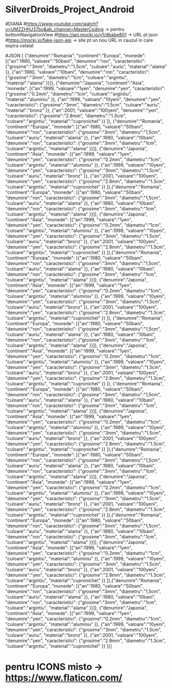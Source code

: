 # SilverDroids_Project_Android

#DIANA
#https://www.youtube.com/watch?v=UMZZHHJ37bo&ab_channel=MasterCoding -> pentru bottomNavigationView
#https://api.mocki.io/v1/dbabe801   ->  URL pt json
#https://mocki.io/fake-json-api  -> site pt un nou URL in cauzul in care expira celalat 

#JSON
[
{"denumire":"Romania",
"continent":"Europa",
"monede":
[{"an":1980,
"valoare":"50bani",
"denumire":"ron",
"caracteristici":
{"grosime":"3mm",
"diametru":"1,5cm",
"culoare":"auriu",
"material":"alama"
}},
{"an":1980,
"valoare":"10bani",
"denumire":"ron",
"caracteristici":
{"grosime":"3mm",
"diametru":"1cm",
"culoare":"argintiu",
"material":"alama"
}}]},
{"denumire":"Japonia",
"continent":"Asia",
"monede":
[{"an":1999,
"valoare":"1yen",
"denumire":"yen",
"caracteristici":
{"grosime":"0.2mm",
"diametru":"1cm",
"culoare":"argintiu",
"material":"aluminiu"
}},
{"an":1999,
"valoare":"10yeni",
"denumire":"yen",
"caracteristici":
{"grosime":"3mm",
"diametru":"1.5cm",
"culoare":"auriu",
"material":"bronz"
}},
{"an":2001,
"valoare":"100yeni",
"denumire":"yen",
"caracteristici":
{"grosime":"2.8mm",
"diametru":"1.3cm",
"culoare":"argintiu",
"material":"cupronichel"
}}
]},
{"denumire":"Romania",
"continent":"Europa",
"monede":
[{"an":1980,
"valoare":"50bani",
"denumire":"ron",
"caracteristici":
{"grosime":"3mm",
"diametru":"1,5cm",
"culoare":"auriu",
"material":"alama"
}},
{"an":1980,
"valoare":"10bani",
"denumire":"ron",
"caracteristici":
{"grosime":"3mm",
"diametru":"1cm",
"culoare":"argintiu",
"material":"alama"
}}]},
{"denumire":"Japonia",
"continent":"Asia",
"monede":
[{"an":1999,
"valoare":"1yen",
"denumire":"yen",
"caracteristici":
{"grosime":"0.2mm",
"diametru":"1cm",
"culoare":"argintiu",
"material":"aluminiu"
}},
{"an":1999,
"valoare":"10yeni",
"denumire":"yen",
"caracteristici":
{"grosime":"3mm",
"diametru":"1.5cm",
"culoare":"auriu",
"material":"bronz"
}},
{"an":2001,
"valoare":"100yeni",
"denumire":"yen",
"caracteristici":
{"grosime":"2.8mm",
"diametru":"1.3cm",
"culoare":"argintiu",
"material":"cupronichel"
}}
]},{"denumire":"Romania",
"continent":"Europa",
"monede":
[{"an":1980,
"valoare":"50bani",
"denumire":"ron",
"caracteristici":
{"grosime":"3mm",
"diametru":"1,5cm",
"culoare":"auriu",
"material":"alama"
}},
{"an":1980,
"valoare":"10bani",
"denumire":"ron",
"caracteristici":
{"grosime":"3mm",
"diametru":"1cm",
"culoare":"argintiu",
"material":"alama"
}}]},
{"denumire":"Japonia",
"continent":"Asia",
"monede":
[{"an":1999,
"valoare":"1yen",
"denumire":"yen",
"caracteristici":
{"grosime":"0.2mm",
"diametru":"1cm",
"culoare":"argintiu",
"material":"aluminiu"
}},
{"an":1999,
"valoare":"10yeni",
"denumire":"yen",
"caracteristici":
{"grosime":"3mm",
"diametru":"1.5cm",
"culoare":"auriu",
"material":"bronz"
}},
{"an":2001,
"valoare":"100yeni",
"denumire":"yen",
"caracteristici":
{"grosime":"2.8mm",
"diametru":"1.3cm",
"culoare":"argintiu",
"material":"cupronichel"
}}
]},{"denumire":"Romania",
"continent":"Europa",
"monede":
[{"an":1980,
"valoare":"50bani",
"denumire":"ron",
"caracteristici":
{"grosime":"3mm",
"diametru":"1,5cm",
"culoare":"auriu",
"material":"alama"
}},
{"an":1980,
"valoare":"10bani",
"denumire":"ron",
"caracteristici":
{"grosime":"3mm",
"diametru":"1cm",
"culoare":"argintiu",
"material":"alama"
}}]},
{"denumire":"Japonia",
"continent":"Asia",
"monede":
[{"an":1999,
"valoare":"1yen",
"denumire":"yen",
"caracteristici":
{"grosime":"0.2mm",
"diametru":"1cm",
"culoare":"argintiu",
"material":"aluminiu"
}},
{"an":1999,
"valoare":"10yeni",
"denumire":"yen",
"caracteristici":
{"grosime":"3mm",
"diametru":"1.5cm",
"culoare":"auriu",
"material":"bronz"
}},
{"an":2001,
"valoare":"100yeni",
"denumire":"yen",
"caracteristici":
{"grosime":"2.8mm",
"diametru":"1.3cm",
"culoare":"argintiu",
"material":"cupronichel"
}}
]},
{"denumire":"Romania",
"continent":"Europa",
"monede":
[{"an":1980,
"valoare":"50bani",
"denumire":"ron",
"caracteristici":
{"grosime":"3mm",
"diametru":"1,5cm",
"culoare":"auriu",
"material":"alama"
}},
{"an":1980,
"valoare":"10bani",
"denumire":"ron",
"caracteristici":
{"grosime":"3mm",
"diametru":"1cm",
"culoare":"argintiu",
"material":"alama"
}}]},
{"denumire":"Japonia",
"continent":"Asia",
"monede":
[{"an":1999,
"valoare":"1yen",
"denumire":"yen",
"caracteristici":
{"grosime":"0.2mm",
"diametru":"1cm",
"culoare":"argintiu",
"material":"aluminiu"
}},
{"an":1999,
"valoare":"10yeni",
"denumire":"yen",
"caracteristici":
{"grosime":"3mm",
"diametru":"1.5cm",
"culoare":"auriu",
"material":"bronz"
}},
{"an":2001,
"valoare":"100yeni",
"denumire":"yen",
"caracteristici":
{"grosime":"2.8mm",
"diametru":"1.3cm",
"culoare":"argintiu",
"material":"cupronichel"
}}
]},
{"denumire":"Romania",
"continent":"Europa",
"monede":
[{"an":1980,
"valoare":"50bani",
"denumire":"ron",
"caracteristici":
{"grosime":"3mm",
"diametru":"1,5cm",
"culoare":"auriu",
"material":"alama"
}},
{"an":1980,
"valoare":"10bani",
"denumire":"ron",
"caracteristici":
{"grosime":"3mm",
"diametru":"1cm",
"culoare":"argintiu",
"material":"alama"
}}]},
{"denumire":"Japonia",
"continent":"Asia",
"monede":
[{"an":1999,
"valoare":"1yen",
"denumire":"yen",
"caracteristici":
{"grosime":"0.2mm",
"diametru":"1cm",
"culoare":"argintiu",
"material":"aluminiu"
}},
{"an":1999,
"valoare":"10yeni",
"denumire":"yen",
"caracteristici":
{"grosime":"3mm",
"diametru":"1.5cm",
"culoare":"auriu",
"material":"bronz"
}},
{"an":2001,
"valoare":"100yeni",
"denumire":"yen",
"caracteristici":
{"grosime":"2.8mm",
"diametru":"1.3cm",
"culoare":"argintiu",
"material":"cupronichel"
}}
]},{"denumire":"Romania",
"continent":"Europa",
"monede":
[{"an":1980,
"valoare":"50bani",
"denumire":"ron",
"caracteristici":
{"grosime":"3mm",
"diametru":"1,5cm",
"culoare":"auriu",
"material":"alama"
}},
{"an":1980,
"valoare":"10bani",
"denumire":"ron",
"caracteristici":
{"grosime":"3mm",
"diametru":"1cm",
"culoare":"argintiu",
"material":"alama"
}}]},
{"denumire":"Japonia",
"continent":"Asia",
"monede":
[{"an":1999,
"valoare":"1yen",
"denumire":"yen",
"caracteristici":
{"grosime":"0.2mm",
"diametru":"1cm",
"culoare":"argintiu",
"material":"aluminiu"
}},
{"an":1999,
"valoare":"10yeni",
"denumire":"yen",
"caracteristici":
{"grosime":"3mm",
"diametru":"1.5cm",
"culoare":"auriu",
"material":"bronz"
}},
{"an":2001,
"valoare":"100yeni",
"denumire":"yen",
"caracteristici":
{"grosime":"2.8mm",
"diametru":"1.3cm",
"culoare":"argintiu",
"material":"cupronichel"
}}
]},{"denumire":"Romania",
"continent":"Europa",
"monede":
[{"an":1980,
"valoare":"50bani",
"denumire":"ron",
"caracteristici":
{"grosime":"3mm",
"diametru":"1,5cm",
"culoare":"auriu",
"material":"alama"
}},
{"an":1980,
"valoare":"10bani",
"denumire":"ron",
"caracteristici":
{"grosime":"3mm",
"diametru":"1cm",
"culoare":"argintiu",
"material":"alama"
}}]},
{"denumire":"Japonia",
"continent":"Asia",
"monede":
[{"an":1999,
"valoare":"1yen",
"denumire":"yen",
"caracteristici":
{"grosime":"0.2mm",
"diametru":"1cm",
"culoare":"argintiu",
"material":"aluminiu"
}},
{"an":1999,
"valoare":"10yeni",
"denumire":"yen",
"caracteristici":
{"grosime":"3mm",
"diametru":"1.5cm",
"culoare":"auriu",
"material":"bronz"
}},
{"an":2001,
"valoare":"100yeni",
"denumire":"yen",
"caracteristici":
{"grosime":"2.8mm",
"diametru":"1.3cm",
"culoare":"argintiu",
"material":"cupronichel"
}}
]},{"denumire":"Romania",
"continent":"Europa",
"monede":
[{"an":1980,
"valoare":"50bani",
"denumire":"ron",
"caracteristici":
{"grosime":"3mm",
"diametru":"1,5cm",
"culoare":"auriu",
"material":"alama"
}},
{"an":1980,
"valoare":"10bani",
"denumire":"ron",
"caracteristici":
{"grosime":"3mm",
"diametru":"1cm",
"culoare":"argintiu",
"material":"alama"
}}]},
{"denumire":"Japonia",
"continent":"Asia",
"monede":
[{"an":1999,
"valoare":"1yen",
"denumire":"yen",
"caracteristici":
{"grosime":"0.2mm",
"diametru":"1cm",
"culoare":"argintiu",
"material":"aluminiu"
}},
{"an":1999,
"valoare":"10yeni",
"denumire":"yen",
"caracteristici":
{"grosime":"3mm",
"diametru":"1.5cm",
"culoare":"auriu",
"material":"bronz"
}},
{"an":2001,
"valoare":"100yeni",
"denumire":"yen",
"caracteristici":
{"grosime":"2.8mm",
"diametru":"1.3cm",
"culoare":"argintiu",
"material":"cupronichel"
}}
]}]

# pentru ICONS misto -> https://www.flaticon.com/






